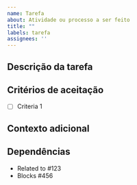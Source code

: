 ```yaml
---
name: Tarefa
about: Atividade ou processo a ser feito
title: ""
labels: tarefa
assignees: ''
---
```


## Descrição da tarefa


## Critérios de aceitação
<!-- Liste as condições que devem ser atendidas para considerar a tarefa concluída -->
- [ ] Criteria 1

## Contexto adicional
<!-- Adicione alguma explicação a mais se necessário, incluindo prints, trechos de código etc -->

## Dependências
<!-- A execução dessa tarefa é relacionada, depende ou bloqueia algum outro issue? -->
- Related to #123
- Blocks #456